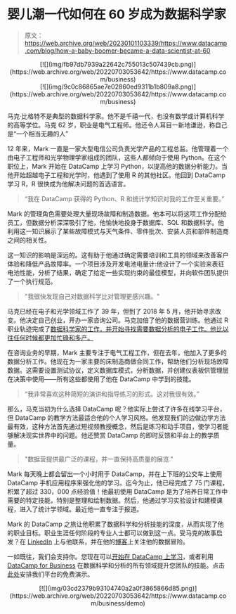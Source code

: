 # 婴儿潮一代如何在 60 岁成为数据科学家

> 原文：<https://web.archive.org/web/20230101103339/https://www.datacamp.com/blog/how-a-baby-boomer-became-a-data-scientist-at-60>

<center>[![](img/fb97db7939a22642c755013c507439cb.png)](https://web.archive.org/web/20220703053642/https://www.datacamp.com/business)</center>

<center>[![](img/9c0c86865ae7e02860ed9311b1b809a8.png)](https://web.archive.org/web/20220703053642/https://www.datacamp.com/business)</center>

马克·比格特不是典型的数据科学家。他不是千禧一代，也没有数学或计算机科学的高等学位。马克 62 岁，职业是电气工程师。他还令人耳目一新地谦逊，称自己是“一个相当无趣的人”

12 年来，Mark 一直是一家大型电信公司负责光学产品的工程总监。他管理着一个由电子工程师和光学物理学家组成的团队，这些人都倾向于使用 Python。在这个职位上，Mark 开始在 DataCamp 上学习 Python，以提高他的数据分析能力。当他开始超越电子工程和光学时，他遇到了使用 R 的其他社区。他回到 DataCamp 学习 R，R 很快成为他解决问题的首选语言。

> “我在 DataCamp 获得的 Python、R 和统计学知识对我的工作至关重要。”

Mark 的管理角色需要处理大量现场故障和制造数据。他本可以将这项工作分配给员工，但数据分析深深吸引了他，他愉快地投身于数据库、SQL 和数据科学。他利用这一知识展示了某些故障模式与天气条件、零件批次、安装人员和部件制造商之间的相关性。

这一知识的影响是深远的。这有助于他通过确定需要培训和工具的领域来改善客户体验和降低产品故障率。一个项目涉及开发电池电量计:他设计了一个实验来表征电池性能，分析了结果，确定了给定一些实现约束的最佳模型，并向软件团队提供了一个执行规范。

> "我很快发现自己对数据科学比对管理更感兴趣。"

马克已经在电子和光学领域工作了 39 年，但到了 2018 年 5 月，他开始寻求改变。他决定自己创业，开办一家咨询公司。马克加倍了他的数据营训练。他通过 R 职业轨迹完成了[数据科学家的工作，并开始寻找需要数据分析的电子工作。他比以往任何时候都更加忙碌和多产。](https://web.archive.org/web/20220703053642/https://www.datacamp.com/tracks/data-scientist-with-r)

在咨询业务的早期，Mark 主要专注于电气工程工作，但在去年，他加入了更多的数据分析工作。他现在为一家主要的床制造商做合同工作，帮助他们分析现场故障数据。这需要设置测试协议，定义数据库模式，分析数据，并创建仪表板供管理层在决策中使用——所有这些都使用了他在 DataCamp 中学到的技能。

> “我非常喜欢这种简短的演讲和指导练习的形式。这对我很有效。”

那么，马克当初为什么选择 DataCamp 呢？他实际上尝试了许多在线学习平台，但 DataCamp 的教学方法最适合他的个人学习风格。他发现我们的边做边学方法最有效，这种方法首先通过短视频教授概念，然后是练习和动手项目，使学习者能够解决现实世界中的问题。他还赞赏 DataCamp 的即时反馈和平台上的教学质量。

> "数据营提供最广泛的课程，并一直保持高质量的展览."

Mark 每天晚上都会留出一个小时用于 DataCamp，并在上下班的公交车上使用 DataCamp 手机应用程序来强化他的学习。迄今为止，他已经完成了 75 门课程，积累了超过 330，000 点经验值！他最初使用 DataCamp 是为了培养日常工作中需要的特定技能，特别是整理和绘制数据。然后，他通过学习实验设计和建模课程，进入了统计学领域。最近他一直专注于报道。

Mark 的 DataCamp 之旅让他积累了数据科学和分析技能的深度，从而实现了他的职业目标。职业生涯任何阶段的专业人士都可以做到这一点。受马克的故事启发？在 [LinkedIn](https://web.archive.org/web/20220703053642/https://www.linkedin.com/in/mark-biegert-195800/) 上与他联系，并在他的[博客](https://web.archive.org/web/20220703053642/http://mathscinotes.com/)上关注他的数据冒险。

一如既往，我们会支持你。您现在可以[开始在 DataCamp 上学习](https://web.archive.org/web/20220703053642/https://www.datacamp.com/)，或者利用 [DataCamp for Business](https://web.archive.org/web/20220703053642/https://www.datacamp.com/business) 在数据科学和分析的所有领域提升您团队的技能。点击[此处](https://web.archive.org/web/20220703053642/https://www.datacamp.com/business/demo/)安排我们平台的免费演示。

<center>[![](img/03cd2379b93104740a2a0f3865866d85.png)](https://web.archive.org/web/20220703053642/https://www.datacamp.com/business/demo)</center>
